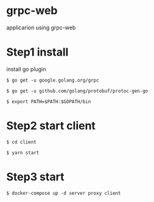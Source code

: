 # grpc-web
applicarion using grpc-web
# Step1 install
install go plugin
```
$ go get -u google.golang.org/grpc
```
```
$ go get -u github.com/golang/protobuf/protoc-gen-go
```
```
$ export PATH=$PATH:$GOPATH/bin
```
# Step2 start client
```
$ cd client
```
```
$ yarn start
```
# Step3 start
```
$ docker-compose up -d server proxy client
```
